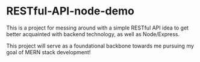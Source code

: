 # RESTful-API-node-demo

This is a project for messing around with a simple RESTful API idea
to get better acquainted with backend technology, as well as Node/Express.

This project will serve as a foundational backbone towards me pursuing
my goal of MERN stack development!
